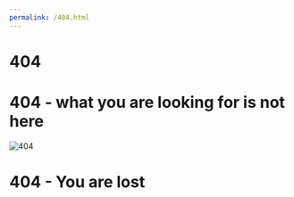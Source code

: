 ```yaml
---
permalink: /404.html
---
```

# 404
# 404 - what you are looking for is not here
![404](https://source.unsplash.com/800x250/?404%20error)
# 404 - You are lost
